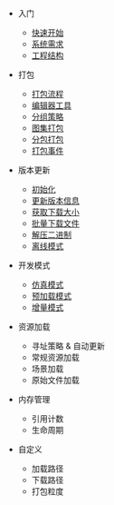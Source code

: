 <!-- docs/_sidebar.md -->
* 入门
  * [快速开始](/getstarted "快速开始")
  * [系统需求](/requires "系统需求")
  * [工程结构](/structure "工程结构")

* 打包
  * [打包流程](/build "打包流程")
  * [编辑器工具](/memuitems "编辑器工具")
  * [分组策略](/groups "分组策略")
  * [图集打包](/atlaspack "图集打包")
  * [分包打包](/splitbuild "分包打包")
  * [打包事件](/buildevent "打包事件")

* 版本更新
  * [初始化](/initialize "初始化")
  * [更新版本信息](/update-versions "更新版本信息")
  * [获取下载大小](/get-download-size "获取更新大小")
  * [批量下载文件](/download-versions "下载更新内容")
  * [解压二进制](/unpack-binary "解压二进制")
  * [离线模式](/offline-mode "离线模式")

* 开发模式
  * [仿真模式](/simulation "仿真模式")
  * [预加载模式](/preload "预加载模式")
  * [增量模式](/increament "增量模式")

* 资源加载
  * 寻址策略 & 自动更新
  * 常规资源加载
  * 场景加载
  * 原始文件加载

* 内存管理
  * 引用计数
  * 生命周期

* 自定义
  * 加载路径
  * 下载路径
  * 打包粒度